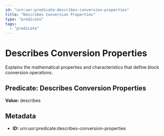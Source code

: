 ```yaml
---
id: "urn:uor:predicate:describes-conversion-properties"
title: "Describes Conversion Properties"
type: "predicate"
tags:
  - "predicate"
---
```


# Describes Conversion Properties

Explains the mathematical properties and characteristics that define block conversion operations.

## Predicate: Describes Conversion Properties

**Value:** describes

## Metadata

- **ID:** urn:uor:predicate:describes-conversion-properties

